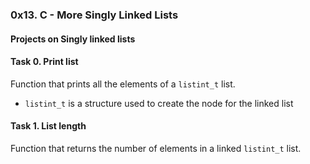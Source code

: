 ### 0x13. C - More Singly Linked Lists
#### Projects on Singly linked lists

#### Task 0. Print list
Function that prints all the elements of a `listint_t` list.
- `listint_t` is a structure used to create the node for the linked list

#### Task 1. List length
Function that returns the number of elements in a linked `listint_t` list.

####
